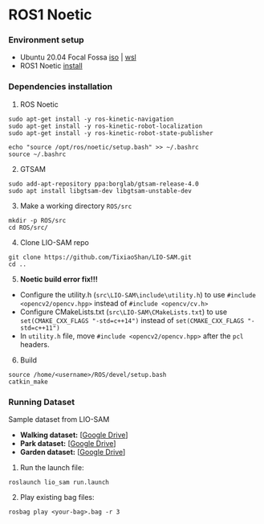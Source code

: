 # ROS1 Noetic
### Environment setup
- Ubuntu 20.04 Focal Fossa [iso](https://releases.ubuntu.com/focal/) | [wsl](https://apps.microsoft.com/detail/9mttcl66cpxj?hl=en-US&gl=US)
- ROS1 Noetic [install](https://wiki.ros.org/noetic/Installation/Ubuntu)

### Dependencies installation
1. ROS Noetic
```
sudo apt-get install -y ros-kinetic-navigation
sudo apt-get install -y ros-kinetic-robot-localization
sudo apt-get install -y ros-kinetic-robot-state-publisher
```
```
echo "source /opt/ros/noetic/setup.bash" >> ~/.bashrc
source ~/.bashrc
```
2. GTSAM
```
sudo add-apt-repository ppa:borglab/gtsam-release-4.0
sudo apt install libgtsam-dev libgtsam-unstable-dev
```
3. Make a working directory `ROS/src`
```
mkdir -p ROS/src
cd ROS/src/
```
4. Clone LIO-SAM repo
```
git clone https://github.com/TixiaoShan/LIO-SAM.git
cd ..
```
5. **Noetic build error fix!!!**
- Configure the utility.h (`src\LIO-SAM\include\utility.h`) to use  `#include <opencv2/opencv.hpp>`  instead of  `#include <opencv/cv.h>`
- Configure CMakeLists.txt (`src\LIO-SAM\CMakeLists.txt`) to use  `set(CMAKE_CXX_FLAGS "-std=c++14")`  instead of  `set(CMAKE_CXX_FLAGS "-std=c++11")`
- In `utility.h` file, move  `#include <opencv2/opencv.hpp>`  after the  `pcl`  headers.

6. Build
```
source /home/<username>/ROS/devel/setup.bash
catkin_make
```

### Running Dataset
Sample dataset from LIO-SAM
-   **Walking dataset:**  [[Google Drive](https://drive.google.com/drive/folders/1gJHwfdHCRdjP7vuT556pv8atqrCJPbUq?usp=sharing)]
-   **Park dataset:**  [[Google Drive](https://drive.google.com/drive/folders/1gJHwfdHCRdjP7vuT556pv8atqrCJPbUq?usp=sharing)]
-   **Garden dataset:**  [[Google Drive](https://drive.google.com/drive/folders/1gJHwfdHCRdjP7vuT556pv8atqrCJPbUq?usp=sharing)]

1.  Run the launch file:

```
roslaunch lio_sam run.launch
```

2.  Play existing bag files:

```
rosbag play <your-bag>.bag -r 3
```
